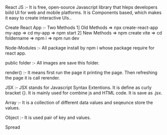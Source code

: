 React JS  :- It is free, open-source Javascript library that hleps developers biild UI for web and mobile platforms.
             It is Components based, which makes it easy to create interactive UIs..


Create React App :- Two Methods
                    1] Old Methods
                        => npx create-react-app my-app
                        => cd my-app
                        => npm start
                    2] New Methods
                        => npm create vite
                        => cd foldername
                        => npm i
                        => npm run dev


Node-Modules :- All package install by npm i whose package require for react app.


public folder :- All images are save this folder.


render() :- It means first run the page it printing the page.
            Then refreshing the page it is call rerender.


JSX :- JSX stands for Javascript Syntax Extentions.
       It is define as curly bracket {}.
       It is mainly used for combine js and HTML code.
       It is save as .jsx.


Array :- It is a collection of different data values and seqeunce store the values.

Object :- It is used pair of key and values.


Spread